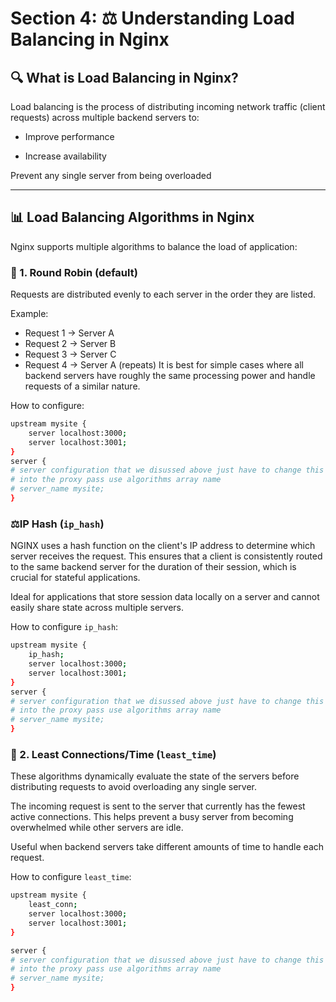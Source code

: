 # Section 4: ⚖️ Understanding Load Balancing in Nginx

## 🔍 What is Load Balancing in Nginx?

Load balancing is the process of distributing incoming network traffic (client requests) across multiple backend servers to:

- Improve performance

- Increase availability

Prevent any single server from being overloaded

---

## 📊 Load Balancing Algorithms in Nginx

Nginx supports multiple algorithms to balance the load of application:


### 🔁 1. Round Robin (default)

Requests are distributed evenly to each server in the order they are listed.

Example:
- Request 1 → Server A
- Request 2 → Server B
- Request 3 → Server C
- Request 4 → Server A (repeats)
 It is best for simple cases where all backend servers have roughly the same processing power and handle requests of a similar nature.

How to configure:
```bash
upstream mysite {
    server localhost:3000;
    server localhost:3001;
}
server {
# server configuration that we disussed above just have to change this only
# into the proxy pass use algorithms array name 
# server_name mysite;
}
```
### ⚖️IP Hash (```ip_hash```)

NGINX uses a hash function on the client's IP address to determine which server receives the request. This ensures that a client is consistently routed to the same backend server for the duration of their session, which is crucial for stateful applications.

Ideal for applications that store session data locally on a server and cannot easily share state across multiple servers.

How to configure ```ip_hash```:
```bash
upstream mysite {
    ip_hash;
    server localhost:3000;
    server localhost:3001;
}
server {
# server configuration that we disussed above just have to change this only
# into the proxy pass use algorithms array name 
# server_name mysite;
}
```

### 🎯 2. Least Connections/Time (```least_time```)

These algorithms dynamically evaluate the state of the servers before distributing requests to avoid overloading any single server.

The incoming request is sent to the server that currently has the fewest active connections. This helps prevent a busy server from becoming overwhelmed while other servers are idle.

Useful when backend servers take different amounts of time to handle each request.

How to configure ```least_time```:
```bash
upstream mysite {
    least_conn;
    server localhost:3000;
    server localhost:3001;
}

server {
# server configuration that we disussed above just have to change this only
# into the proxy pass use algorithms array name 
# server_name mysite;
}
```
